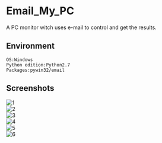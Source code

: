 # Email_My_PC
A PC monitor witch uses e-mail to control and get the results.
## Environment
`OS:Windows`  
`Python edition:Python2.7`  
`Packages:pywin32/email`  
## Screenshots
![1](http://7xqs4g.com1.z0.glb.clouddn.com/images/emp/1.png)  
![2](http://7xqs4g.com1.z0.glb.clouddn.com/images/emp/2.png)  
![3](http://7xqs4g.com1.z0.glb.clouddn.com/images/emp/3.png)  
![4](http://7xqs4g.com1.z0.glb.clouddn.com/images/emp/4.png)  
![5](http://7xqs4g.com1.z0.glb.clouddn.com/images/emp/5.png)  
![6](http://7xqs4g.com1.z0.glb.clouddn.com/images/emp/6.png)  
